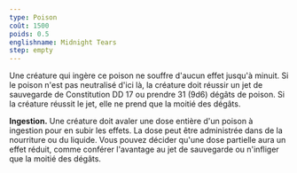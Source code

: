 ```yaml
---
type: Poison
coût: 1500
poids: 0.5
englishname: Midnight Tears
step: empty
---
```

Une créature qui ingère ce poison ne souffre d'aucun effet jusqu'à minuit. Si le poison n'est pas neutralisé d'ici là, la créature doit réussir un jet de sauvegarde de Constitution DD 17 ou prendre 31 (9d6) dégâts de poison. Si la créature réussit le jet, elle ne prend que la moitié des dégâts.

**Ingestion.** Une créature doit avaler une dose entière d'un poison à ingestion pour en subir les effets. La dose peut être administrée dans de la nourriture ou du liquide. Vous pouvez décider qu'une dose partielle aura un effet réduit, comme conférer l'avantage au jet de sauvegarde ou n'infliger que la moitié des dégâts.
